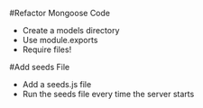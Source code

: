 #Refactor Mongoose Code
* Create a models directory
* Use module.exports
*  Require files!

#Add seeds File
* Add a seeds.js file
* Run the seeds file every time the server starts